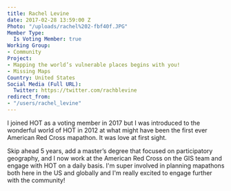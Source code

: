 ```yaml
---
title: Rachel Levine
date: 2017-02-28 13:59:00 Z
Photo: "/uploads/rachel%202-fbf40f.JPG"
Member Type:
  Is Voting Member: true
Working Group:
- Community
Project:
- Mapping the world’s vulnerable places begins with you!
- Missing Maps
Country: United States
Social Media (Full URL):
  Twitter: https://twitter.com/rachblevine
redirect_from:
- "/users/rachel_levine"
---
```


I joined HOT as a voting member in 2017 but I was introduced to the wonderful world of HOT in 2012 at what might have been the first ever American Red Cross mapathon. It was love at first sight.

Skip ahead 5 years, add a master’s degree that focused on participatory geography, and I now work at the American Red Cross on the GIS team and engage with HOT on a daily basis. I'm super involved in planning mapathons both here in the US and globally and I'm really excited to engage further with the community!
